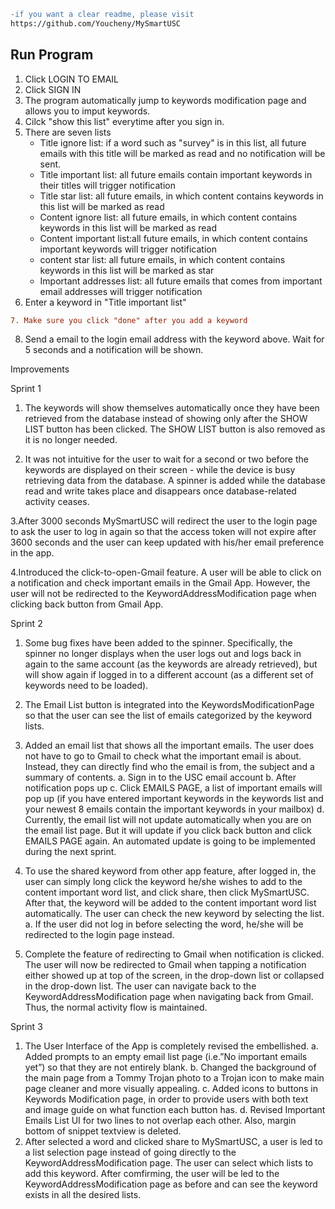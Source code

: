 ```diff
-if you want a clear readme, please visit
https://github.com/Youcheny/MySmartUSC
```

## Run Program
1. Click LOGIN TO EMAIL
2. Click SIGN IN
3. The program automatically jump to keywords modification page and allows you to imput keywords.
4. Cilck "show this list" everytime after you sign in. 
5. There are seven lists
	* Title ignore list: if a word such as "survey" is in this list, all future emails with this title will be marked as read and no notification will be sent.
	* Title important list: all future emails contain important keywords in their titles will trigger notification
	* Title star list: all future emails, in which content contains keywords in this list will be marked as read
	* Content ignore list: all future emails, in which content contains keywords in this list will be marked as read
	* Content important list:all future emails, in which content contains important keywords will trigger notification
	* content star list: all future emails, in which content contains keywords in this list will be marked as star
	* Important addresses list: all future emails that comes from important email addresses will trigger notification
6. Enter a keyword in "Title important list"
```diff
7. Make sure you click "done" after you add a keyword
```
8. Send a email to the login email address with the keyword above. Wait for 5 seconds and a notification will be shown.


Improvements

Sprint 1

1. The keywords will show themselves automatically once they have been retrieved from the database instead of showing only after the SHOW LIST button has been clicked. The SHOW LIST button is also removed as it is no longer needed.

2. It was not intuitive for the user to wait for a second or two before the keywords are displayed on their screen - while the device is busy retrieving data from the database. A spinner is added while the database read and write takes place and disappears once database-related activity ceases.

3.After 3000 seconds MySmartUSC will redirect the user to the login page to ask the user to log in again so that the access token will not expire after 3600 seconds and the user can keep updated with his/her email preference in the app.

4.Introduced the click-to-open-Gmail feature. A user will be able to click on a notification and check important emails in the Gmail App. However, the user will not be redirected to the KeywordAddressModification page when clicking back button from Gmail App.

Sprint 2

1. Some bug fixes have been added to the spinner. Specifically, the spinner no longer displays when the user logs out and logs back in again to the same account (as the keywords are already retrieved), but will show again if logged in to a different account (as a different set of keywords need to be loaded). 

2. The Email List button is integrated into the KeywordsModificationPage so that the user can see the list of emails categorized by the keyword lists.

3. Added an email list that shows all the important emails. The user does not have to go to Gmail to check what the important email is about. Instead, they can directly find who the email is from, the subject and a summary of contents.
	a. Sign in to the USC email account
	b. After notification pops up
	c. Click EMAILS PAGE, a list of important emails will pop up (if you have entered important keywords in the keywords list and your newest 8 emails contain the important keywords in your mailbox)
	d. Currently, the email list will not update automatically when you are on the email list page. But it will update if you click back button and click EMAILS PAGE again. An automated update is going to be implemented during the next sprint.

4. To use the shared keyword from other app feature, after logged in, the user can simply long click the keyword he/she wishes to add to the content important word list, and click share, then click MySmartUSC. After that, the keyword will be added to the content important word list automatically. The user can check the new keyword by selecting the list. 
	a. If the user did not log in before selecting the word, he/she will be redirected to the login page instead.
	
5. Complete the feature of redirecting to Gmail when notification is clicked. The user will now be redirected to Gmail when tapping a notification either showed up at top of the screen, in the drop-down list or collapsed in the drop-down list. The user can navigate back to the KeywordAddressModification page when navigating back from Gmail. Thus, the normal activity flow is maintained.

Sprint 3
1. The User Interface of the App is completely revised the embellished.
	a. Added prompts to an empty email list page (i.e.”No important emails yet”) so that they are not entirely blank.
	b. Changed the background of the main page from a Tommy Trojan photo to a Trojan icon to make main page cleaner and more visually appealing.
	c. Added icons to buttons in Keywords Modification page, in order to provide users with both text and image guide on what function each button has.
	d. Revised Important Emails List UI for two lines to not overlap each other. Also, margin bottom of snippet textview is deleted.
2. After selected a word and clicked share to MySmartUSC, a user is led to a list selection page instead of going directly to the KeywordAddressModification page. The user can select which lists to add this keyword. After comfirming, the user will be led to the KeywordAddressModification page as before and can see the keyword exists in all the desired lists.



